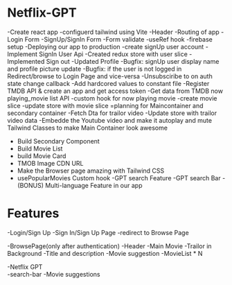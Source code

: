 # Netflix-GPT

 -Create react app
 -configuerd tailwind using Vite
 -Header
 -Routing of app
 -Login Form
 -SignUp/SignIn Form
 -Form validate
 -useRef hook
 -firebase setup
 -Deploying our app to production
 -create signUp user account
 -Implement SignIn User Api
 -Created redux store with user slice
 -Implemented Sign out
 -Updated Profile
 -Bugfix: signUp user display name and profile picture update
 -Bugfix: if the user is not logged in Redirect/browse to Login Page and vice-versa
 -Unsubsciribe to on auth state change callback
 -Add hardcored values to constant file
 -Register TMDB API & create an app and get access token
 -Get data from TMDB now playing_movie list API
 -custom hook for now playing movie
 -create movie slice
 -update store with movie slice
 =planning for Maincontainer and secondary container
 -Fetch Dta for trailor video
 -Update store with trailor video data
 -Embedde the Youtube video and make it autoplay and mute
 Tailwind Classes to make Main Container look awesome
- Build Secondary Component
- Build Movie List
- build Movie Card
- TMOB Image CDN URL
- Make the Browser page amazing     with Tailwind CSS
- usePopularMovies Custom hook
-GPT search Feature
-GPT search Bar
-(BONUS) Multi-language Feature in our app

 

# Features
-Login/Sign Up
    -Sign In/Sign Up Page
    -redirect to Browse Page

 -BrowsePage(only after authentication)
    -Header
    -Main Movie
        -Trailor in Background
        -Title and description
        -Movie suggestion
           -MovieList * N

-Netflix GPT     
    -search-bar
    -Movie suggestions      
          